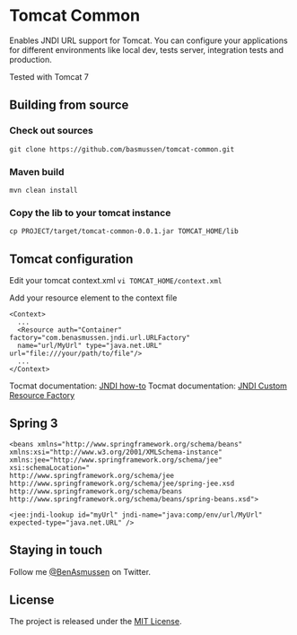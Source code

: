 Tomcat Common
=============

Enables JNDI URL support for Tomcat. You can configure your applications for different environments like local dev, tests server, integration tests and production. 

Tested with Tomcat 7


## Building from source


### Check out sources
`git clone https://github.com/basmussen/tomcat-common.git`

### Maven build
`mvn clean install`


### Copy the lib to your tomcat instance
`cp PROJECT/target/tomcat-common-0.0.1.jar TOMCAT_HOME/lib`

## Tomcat configuration

Edit your tomcat context.xml
`vi TOMCAT_HOME/context.xml`

Add your resource element to the context file

```
<Context>
  ...
  <Resource auth="Container" factory="com.benasmussen.jndi.url.URLFactory" 
  name="url/MyUrl" type="java.net.URL" url="file:///your/path/to/file"/>
  ...
</Context>
```

Tocmat documentation: [JNDI how-to][]
Tocmat documentation: [JNDI Custom Resource Factory][]


## Spring 3

```
<beans xmlns="http://www.springframework.org/schema/beans" 
xmlns:xsi="http://www.w3.org/2001/XMLSchema-instance" 
xmlns:jee="http://www.springframework.org/schema/jee"
xsi:schemaLocation="
http://www.springframework.org/schema/jee http://www.springframework.org/schema/jee/spring-jee.xsd
http://www.springframework.org/schema/beans http://www.springframework.org/schema/beans/spring-beans.xsd">
```

```
<jee:jndi-lookup id="myUrl" jndi-name="java:comp/env/url/MyUrl" expected-type="java.net.URL" />
```


## Staying in touch
Follow me [@BenAsmussen][] on Twitter. 

## License
The project is released under the [MIT License][].


[MIT License]: http://opensource.org/licenses/MIT
[@BenAsmussen]: https://twitter.com/BenAsmussen
[JNDI how-to]: http://tomcat.apache.org/tomcat-7.0-doc/jndi-resources-howto.html
[JNDI Custom Resource Factory]: http://tomcat.apache.org/tomcat-7.0-doc/jndi-resources-howto.html#Adding_Custom_Resource_Factories


